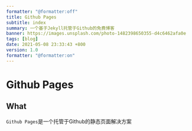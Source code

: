 ```yaml
---
formatter: "@formatter:off"
title: Github Pages 
subtitle: index 
summary: 一个基于Jekyll托管于Github的免费博客 
banner: https://images.unsplash.com/photo-1482398650355-d4c6462afa0e
tags: [blog] 
date: 2021-05-08 23:33:43 +800 
version: 1.0
formatter: "@formatter:on"
---
```


# Github Pages

## What

`Github Pages`是一个托管于Github的静态页面解决方案